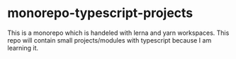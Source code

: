 # monorepo-typescript-projects
This is a monorepo which is handeled with lerna and yarn workspaces. 
This repo will contain small projects/modules with typescript because I am learning it.
